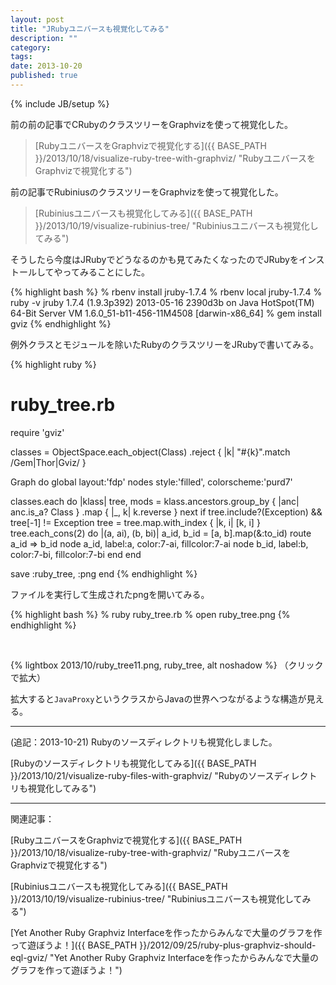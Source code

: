 ```yaml
---
layout: post
title: "JRubyユニバースも視覚化してみる"
description: ""
category: 
tags: 
date: 2013-10-20
published: true
---
```

{% include JB/setup %}


前の前の記事でCRubyのクラスツリーをGraphvizを使って視覚化した。

> [RubyユニバースをGraphvizで視覚化する]({{ BASE_PATH }}/2013/10/18/visualize-ruby-tree-with-graphviz/ "RubyユニバースをGraphvizで視覚化する")

前の記事でRubiniusのクラスツリーをGraphvizを使って視覚化した。

> [Rubiniusユニバースも視覚化してみる]({{ BASE_PATH }}/2013/10/19/visualize-rubinius-tree/ "Rubiniusユニバースも視覚化してみる")

そうしたら今度はJRubyでどうなるのかも見てみたくなったのでJRubyをインストールしてやってみることにした。

{% highlight bash %}
% rbenv install jruby-1.7.4
% rbenv local jruby-1.7.4
% ruby -v
jruby 1.7.4 (1.9.3p392) 2013-05-16 2390d3b on Java HotSpot(TM) 64-Bit Server VM 1.6.0_51-b11-456-11M4508 [darwin-x86_64]
% gem install gviz
{% endhighlight %}


例外クラスとモジュールを除いたRubyのクラスツリーをJRubyで書いてみる。

{% highlight ruby %}
 # ruby_tree.rb
 require 'gviz'
 
 classes = ObjectSpace.each_object(Class)
                      .reject { |k| "#{k}".match /Gem|Thor|Gviz/ }
 
 Graph do
   global layout:'fdp'
   nodes style:'filled', colorscheme:'purd7'
 
   classes.each do |klass|
     tree, mods = klass.ancestors.group_by { |anc| anc.is_a? Class }
                       .map { |_, k| k.reverse }
     next if tree.include?(Exception) && tree[-1] != Exception
     tree = tree.map.with_index { |k, i| [k, i] }
     tree.each_cons(2) do |(a, ai), (b, bi)|
       a_id, b_id = [a, b].map(&:to_id)
       route a_id => b_id
       node a_id, label:a, color:7-ai, fillcolor:7-ai
       node b_id, label:b, color:7-bi, fillcolor:7-bi
     end
   end
 
   save :ruby_tree, :png
 end
{% endhighlight %}


ファイルを実行して生成されたpngを開いてみる。

{% highlight bash %}
% ruby ruby_tree.rb
% open ruby_tree.png
{% endhighlight %}


<br/>


{% lightbox  2013/10/ruby_tree11.png, ruby_tree, alt noshadow %}
（クリックで拡大）

拡大すると`JavaProxy`というクラスからJavaの世界へつながるような構造が見える。


---

(追記：2013-10-21) Rubyのソースディレクトリも視覚化しました。

[Rubyのソースディレクトリも視覚化してみる]({{ BASE_PATH }}/2013/10/21/visualize-ruby-files-with-graphviz/ "Rubyのソースディレクトリも視覚化してみる")


---

関連記事：

[RubyユニバースをGraphvizで視覚化する]({{ BASE_PATH }}/2013/10/18/visualize-ruby-tree-with-graphviz/ "RubyユニバースをGraphvizで視覚化する")

[Rubiniusユニバースも視覚化してみる]({{ BASE_PATH }}/2013/10/19/visualize-rubinius-tree/ "Rubiniusユニバースも視覚化してみる")

[Yet Another Ruby Graphviz Interfaceを作ったからみんなで大量のグラフを作って遊ぼうよ！]({{ BASE_PATH }}/2012/09/25/ruby-plus-graphviz-should-eql-gviz/ "Yet Another Ruby Graphviz Interfaceを作ったからみんなで大量のグラフを作って遊ぼうよ！")

